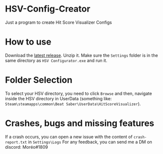 # HSV-Config-Creator
Just a program to create Hit Score Visualizer Configs

# How to use
Download the [latest release](https://github.com/MoreOwO/HSV-Config-Creator/releases/latest "latest releases"). Unzip it. Make sure the `Settings` folder is in the same directory as `HSV Configurator.exe` and run it.

# Folder Selection
To select your HSV directory, you need to click `Browse` and then, navigate inside the HSV directory in UserData (something like: `Steam\steamapps\common\Beat Saber\UserData\HitScoreVisualizer`).

# Crashes, bugs and missing features
If a crash occurs, you can open a new issue with the content of `crash-report.txt` in `Settings\Logs`
For any feedback, you can send me a DM on discord: Moréo#1809
